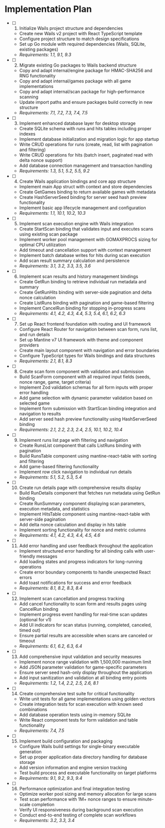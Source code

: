 # Implementation Plan

- [ ] 1. Initialize Wails project structure and dependencies
  - Create new Wails v2 project with React TypeScript template
  - Configure project structure to match design specifications
  - Set up Go module with required dependencies (Wails, SQLite, existing packages)
  - _Requirements: 1.1, 9.1, 9.3_

- [ ] 2. Migrate existing Go packages to Wails backend structure
  - Copy and adapt internal/engine package for HMAC-SHA256 and RNG functionality
  - Copy and adapt internal/games package with all game implementations
  - Copy and adapt internal/scan package for high-performance scanning
  - Update import paths and ensure packages build correctly in new structure
  - _Requirements: 7.1, 7.2, 7.3, 7.4, 7.5_

- [ ] 3. Implement enhanced database layer for desktop storage
  - Create SQLite schema with runs and hits tables including proper indexes
  - Implement database initialization and migration logic for app startup
  - Write CRUD operations for runs (create, read, list with pagination and filtering)
  - Write CRUD operations for hits (batch insert, paginated read with delta nonce support)
  - Add database connection management and transaction handling
  - _Requirements: 1.3, 5.1, 5.2, 5.5, 9.2_

- [ ] 4. Create Wails application bindings and core app structure
  - Implement main App struct with context and store dependencies
  - Create GetGames binding to return available games with metadata
  - Create HashServerSeed binding for server seed hash preview functionality
  - Implement basic app lifecycle management and configuration
  - _Requirements: 1.1, 10.1, 10.2, 10.3_

- [ ] 5. Implement scan execution engine with Wails integration
  - Create StartScan binding that validates input and executes scans using existing scan package
  - Implement worker pool management with GOMAXPROCS sizing for optimal CPU utilization
  - Add timeout and cancellation support with context management
  - Implement batch database writes for hits during scan execution
  - Add scan result summary calculation and persistence
  - _Requirements: 3.1, 3.2, 3.3, 3.5, 3.6_

- [ ] 6. Implement scan results and history management bindings
  - Create GetRun binding to retrieve individual run metadata and summary
  - Create GetRunHits binding with server-side pagination and delta nonce calculation
  - Create ListRuns binding with pagination and game-based filtering
  - Implement CancelRun binding for stopping in-progress scans
  - _Requirements: 4.1, 4.2, 4.3, 4.4, 5.3, 5.4, 6.1, 6.2, 6.3_

- [ ] 7. Set up React frontend foundation with routing and UI framework
  - Configure React Router for navigation between scan form, runs list, and run details
  - Set up Mantine v7 UI framework with theme and component providers
  - Create main layout component with navigation and error boundaries
  - Configure TypeScript types for Wails bindings and data structures
  - _Requirements: 2.1, 8.1, 8.3_

- [ ] 8. Create scan form component with validation and submission
  - Build ScanForm component with all required input fields (seeds, nonce range, game, target criteria)
  - Implement Zod validation schemas for all form inputs with proper error handling
  - Add game selection with dynamic parameter validation based on selected game
  - Implement form submission with StartScan binding integration and navigation to results
  - Add server seed hash preview functionality using HashServerSeed binding
  - _Requirements: 2.1, 2.2, 2.3, 2.4, 2.5, 10.1, 10.2, 10.4_

- [ ] 9. Implement runs list page with filtering and navigation
  - Create RunsList component that calls ListRuns binding with pagination
  - Build RunsTable component using mantine-react-table with sorting and filtering
  - Add game-based filtering functionality
  - Implement row click navigation to individual run details
  - _Requirements: 5.1, 5.2, 5.3, 5.4_

- [ ] 10. Create run details page with comprehensive results display
  - Build RunDetails component that fetches run metadata using GetRun binding
  - Create RunSummary component displaying scan parameters, execution metadata, and statistics
  - Implement HitsTable component using mantine-react-table with server-side pagination
  - Add delta nonce calculation and display in hits table
  - Implement sorting functionality for nonce and metric columns
  - _Requirements: 4.1, 4.2, 4.3, 4.4, 4.5, 4.6_

- [ ] 11. Add error handling and user feedback throughout the application
  - Implement structured error handling for all binding calls with user-friendly messages
  - Add loading states and progress indicators for long-running operations
  - Create error boundary components to handle unexpected React errors
  - Add toast notifications for success and error feedback
  - _Requirements: 8.1, 8.2, 8.3, 8.4_

- [ ] 12. Implement scan cancellation and progress tracking
  - Add cancel functionality to scan form and results pages using CancelRun binding
  - Implement progress event handling for real-time scan updates (optional for v1)
  - Add UI indicators for scan status (running, completed, canceled, timed out)
  - Ensure partial results are accessible when scans are canceled or timeout
  - _Requirements: 6.1, 6.2, 6.3, 6.4_

- [ ] 13. Add comprehensive input validation and security measures
  - Implement nonce range validation with 1,500,000 maximum limit
  - Add JSON parameter validation for game-specific parameters
  - Ensure server seed hash-only display throughout the application
  - Add input sanitization and validation at all binding entry points
  - _Requirements: 1.2, 1.4, 2.2, 2.5, 2.6, 8.1_

- [ ] 14. Create comprehensive test suite for critical functionality
  - Write unit tests for all game implementations using golden vectors
  - Create integration tests for scan execution with known seed combinations
  - Add database operation tests using in-memory SQLite
  - Write React component tests for form validation and table functionality
  - _Requirements: 7.4, 7.5_

- [ ] 15. Implement build configuration and packaging
  - Configure Wails build settings for single-binary executable generation
  - Set up proper application data directory handling for database storage
  - Add version information and engine version tracking
  - Test build process and executable functionality on target platforms
  - _Requirements: 9.1, 9.2, 9.3, 9.4_

- [ ] 16. Performance optimization and final integration testing
  - Optimize worker pool sizing and memory allocation for large scans
  - Test scan performance with 1M+ nonce ranges to ensure minute-scale completion
  - Verify UI responsiveness during background scan execution
  - Conduct end-to-end testing of complete scan workflows
  - _Requirements: 3.2, 3.3, 3.4_